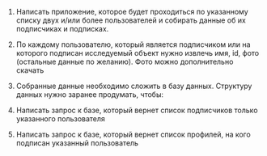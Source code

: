 1) Написать приложение, которое будет проходиться по указанному списку двух и/или более пользователей и собирать данные об их подписчиках и подписках.

2) По каждому пользователю, который является подписчиком или на которого подписан исследуемый объект нужно извлечь имя, id, фото (остальные данные по желанию). Фото можно дополнительно скачать

3) Собранные данные необходимо сложить в базу данных. Структуру данных нужно заранее продумать, чтобы:

4) Написать запрос к базе, который вернет список подписчиков только указанного пользователя

5) Написать запрос к базе, который вернет список профилей, на кого подписан указанный пользователь
